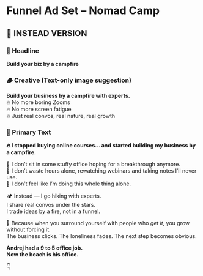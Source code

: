 # Funnel Ad Set – Nomad Camp

## 🔁 INSTEAD VERSION

### 🧭 Headline  
**Build your biz by a campfire**

### 🪵 Creative (Text-only image suggestion)  
**Build your business by a campfire with experts.**  
🔥 No more boring Zooms  
🔥 No more screen fatigue  
🔥 Just real convos, real nature, real growth

### 📣 Primary Text

**🔥 I stopped buying online courses... and started building my business by a campfire.**  

📍 I don’t sit in some stuffy office hoping for a breakthrough anymore.  
📍 I don’t waste hours alone, rewatching webinars and taking notes I’ll never use.  
📍 I don’t feel like I’m doing this whole thing alone.

🏕️ Instead — I go hiking with experts.  
I share real convos under the stars.  
I trade ideas by a fire, not in a funnel.

💬 Because when you surround yourself with people who *get it*, you grow without forcing it.  
The business clicks. The loneliness fades. The next step becomes obvious.

**Andrej had a 9 to 5 office job.  
Now the beach is his office.**

👇
